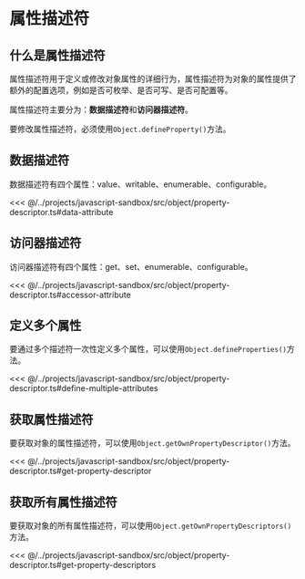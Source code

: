 # 属性描述符

## 什么是属性描述符

属性描述符用于定义或修改对象属性的详细行为，属性描述符为对象的属性提供了额外的配置选项，例如是否可枚举、是否可写、是否可配置等。

属性描述符主要分为：**数据描述符**和**访问器描述符**。

要修改属性描述符，必须使用`Object.defineProperty()`方法。

## 数据描述符

数据描述符有四个属性：value、writable、enumerable、configurable。

<<< @/../projects/javascript-sandbox/src/object/property-descriptor.ts#data-attribute

## 访问器描述符

访问器描述符有四个属性：get、set、enumerable、configurable。

<<< @/../projects/javascript-sandbox/src/object/property-descriptor.ts#accessor-attribute

## 定义多个属性

要通过多个描述符一次性定义多个属性，可以使用`Object.defineProperties()`方法。

<<< @/../projects/javascript-sandbox/src/object/property-descriptor.ts#define-multiple-attributes

## 获取属性描述符

要获取对象的属性描述符，可以使用`Object.getOwnPropertyDescriptor()`方法。

<<< @/../projects/javascript-sandbox/src/object/property-descriptor.ts#get-property-descriptor

## 获取所有属性描述符

要获取对象的所有属性描述符，可以使用`Object.getOwnPropertyDescriptors()`方法。

<<< @/../projects/javascript-sandbox/src/object/property-descriptor.ts#get-property-descriptors
